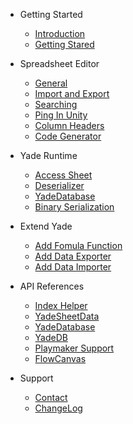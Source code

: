 - Getting Started
    - [Introduction](Introduction.md#yade-sheet)
    - [Getting Stared](GettingStarted.md#getting-stared)

- Spreadsheet Editor
    - [General](SpreadsheetEditor.md#general)
    - [Import and Export](SpreadsheetEditor.md#import-and-export)
    - [Searching](SpreadsheetEditor.md#search-sheet)
    - [Ping In Unity](SpreadsheetEditor.md#ping-in-unity)
    - [Column Headers](SpreadsheetEditor.md#column-headers)
    - [Code Generator](SpreadsheetEditor.md#code-generator)

- Yade Runtime
    - [Access Sheet](Runtime.md#access-sheet)
    - [Deserializer](Runtime.md#deserializer)
    - [YadeDatabase](Runtime.md#yadedatabase)
    - [Binary Serialization](BinarySerialization.md#binary-serialization)

- Extend Yade
    - [Add Fomula Function](Extendable.md#add-fomula-function)
    - [Add Data Exporter](Extendable.md#add-a-data-exporter)
    - [Add Data Importer](Extendable.md#add-a-data-importer)

- API References
    - [Index Helper](IndexHelper.md#indexhelper)
    - [YadeSheetData](YadeSheetData.md#yadesheetdata)
    - [YadeDatabase](YadeDatabase.md#yadedatabase)
    - [YadeDB](YadeDB.md#yadedb)
    - [Playmaker Support](Playmaker.md#playmaker-support)
    - [FlowCanvas](FlowCanvas.md#flowcanvas-support)

- Support
    - [Contact](Contact.md)
    - [ChangeLog](ChangeLog.md#change-log)